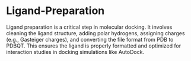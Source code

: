 # Ligand-Preparation
Ligand preparation is a critical step in molecular docking. It involves cleaning the ligand structure, adding polar hydrogens, assigning charges (e.g., Gasteiger charges), and converting the file format from PDB to PDBQT. This ensures the ligand is properly formatted and optimized for interaction studies in docking simulations like AutoDock.
